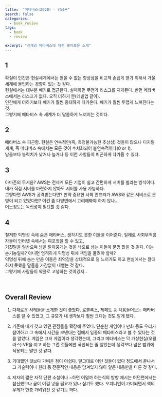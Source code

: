 ```yaml
---
title:  "메타버스(2020) - 김상균"
search: false
categories: 
  - book_review
tags:
  - book
  - review

excerpt: "신개념 메타버스에 대한 흥미로운 소개"
---
```


## 1 
확실이 인간은 현실세계에서는 얻을 수 없는 향상심을 비교적 손쉽게 얻기 위해서 거울세계에 몰입하는 경향이 있는 것 같다.  
현실에서는 대부분 빼기로 접근한다. 실패하면 무언가 리스크를 지게된다. 반면 메타버스에서는 리스크가 없다. 오직 더하기 뿐(레벨업 같이).  
인간에게 더하기보다 빼기가 훨씬 중대하게 다가온다. 빼기가 훨씬 두렵게 느껴진다는 것.  
그렇기에 메타버스 속 세계가 더 달콤하게 느껴지는 것이다.  


## 2  
메타버스 속 피곤함. 현실은 연속적인(즉, 측정불가능한 추상성) 것들이 많으나 디지털 세계, 즉 메타버스 속에서는 모든 것이 수치화되어 불연속적이다(0 or 1).  
남들보다 능력치가 낮거나 높거나 등 이런 사항들이 피곤하게 다가올 수 있다.  


## 3  
아마존의 무서움? AWS는 전세계 모든 기업이 쉽고 간편하게 서버를 빌리는 방식이다. 내가 직접 서버를 마련하지 않아도 서버를 사용 가능하다.  
그렇다면 AWS가 공격받는다면? 만약 중요한 사회 인프라가 AWS와 같은 서비스로 운영이 되고 있었다면? 이건 좀 다방면에서 고려해봐야 하지 않나...  
어느정도는 독립성이 필요할 것 같다.  


## 4  
철저한 익명성 속에 숨은 메타버스. 생각치도 못한 이들을 이어준다. 일례로 사회부적응자들이 인터넷 속에서는 여포짓을 할 수 있고,  
거짓말을 일삼으며 남을 깔아뭉개는 것을 낙으로 삼는 이들이 분명 많을 것 같다. 이는 순기능일까? 아니면 엄격하게 익명성 뒤에 책임을 물려야 할까?  
익명성 뒤에 숨는 만큼 이들은 죄악감을 상대적으로 덜 느끼기도 하고 현실에서는 절대 하지 못했을 말들을 가감없이 내뱉는 것 같다.  
그렇기에 사람들이 악플로 고생하는 것이겠지..  
<br/>
<br/>

## Overall Review  
1. 다채로운 사례들을 소개한 것이 좋았다. 로블록스, 제페토 등 처음들어보는 메타버스를 알 수 있었고, 그 규모가 내 생각보다 훨씬 크다는 것도 알게 됐다.  


2. 기존에 내가 갖고 있던 관점들을 확장해 주었다. 단순한 게임이나 만화 등도 우리가 참여하고 그 속에서 시간을 보낸다는 점에서 일종의 메타버스라고 볼 수 있다는 것을 알았다.
게임은 그저 게임이라 생각했는데, 그리고 메타버스는 막 가상현실(오큘러스) VR을 끼고 하는 그런 것들에만 국한되는 줄 알았는데 생각보다 넓은 범위에 적용되는 말인 것 같다.  


3. 기대했던 것보다 가벼운 점이 아쉽다. 말그대로 이런 것들이 있다 정도에서 끝나서 그 기술력이나 원리 등 전문적인 내용은 담겨있지 않아 얕은 내용만을 다룬 것 같다.  


4. 저자의 짧은 자작 단편 소설이나 ~하면 어덜까 하는식의 방향 제시는 어던면에서는 참신했으나 굳이 이걸 넣을 필요가 있나 싶기도 했다.
오피니언이 가미되면서 책의 무게가 한층 가벼워진 것 같기도 하다.

